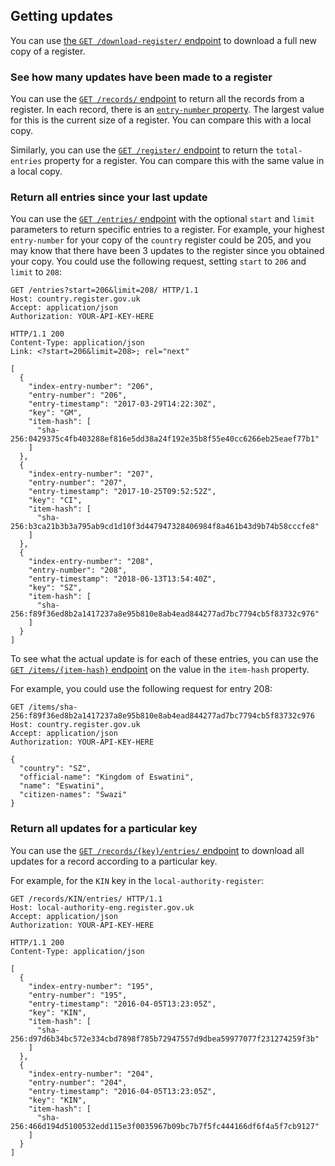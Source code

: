 ## Getting updates

You can use [the `GET /download-register/` endpoint](#download) to download a full new copy of a register.

### See how many updates have been made to a register

You can use the [`GET /records/` endpoint](#getrecord) to return all the records from a register. In each record, there is an [`entry-number` property](#entries). The largest value for this is the current size of a register. You can compare this with a local copy. 

Similarly, you can use the [`GET /register/` endpoint](#getregister) to return the `total-entries` property for a register. You can compare this with the same value in a local copy.

### Return all entries since your last update

You can use the [`GET /entries/` endpoint](#getentries) with the optional `start` and `limit` parameters to return specific entries to a register. For example, your highest `entry-number` for your copy of the `country` register could be 205, and you may know that there have been 3 updates to the register since you obtained your copy. You could use the following request, setting `start` to `206` and `limit` to `208`:

```http
GET /entries?start=206&limit=208/ HTTP/1.1
Host: country.register.gov.uk
Accept: application/json
Authorization: YOUR-API-KEY-HERE
```

```http
HTTP/1.1 200
Content-Type: application/json
Link: <?start=206&limit=208>; rel="next"

[
  {
    "index-entry-number": "206",
    "entry-number": "206",
    "entry-timestamp": "2017-03-29T14:22:30Z",
    "key": "GM",
    "item-hash": [
      "sha-256:0429375c4fb403288ef816e5dd38a24f192e35b8f55e40cc6266eb25eaef77b1"
    ]
  },
  {
    "index-entry-number": "207",
    "entry-number": "207",
    "entry-timestamp": "2017-10-25T09:52:52Z",
    "key": "CI",
    "item-hash": [
      "sha-256:b3ca21b3b3a795ab9cd1d10f3d447947328406984f8a461b43d9b74b58cccfe8"
    ]
  },
  {
    "index-entry-number": "208",
    "entry-number": "208",
    "entry-timestamp": "2018-06-13T13:54:40Z",
    "key": "SZ",
    "item-hash": [
      "sha-256:f89f36ed8b2a1417237a8e95b810e8ab4ead844277ad7bc7794cb5f83732c976"
    ]
  }
]
```

To see what the actual update is for each of these entries, you can use the [`GET /items/{item-hash}` endpoint](#items) on the value in the `item-hash` property. 

For example, you could use the following request for entry 208:

```http
GET /items/sha-256:f89f36ed8b2a1417237a8e95b810e8ab4ead844277ad7bc7794cb5f83732c976
Host: country.register.gov.uk
Accept: application/json
Authorization: YOUR-API-KEY-HERE
```

```http
{
  "country": "SZ",
  "official-name": "Kingdom of Eswatini",
  "name": "Eswatini",
  "citizen-names": "Swazi"
}
```

### Return all updates for a particular key 

You can use the [`GET /records/{key}/entries/` endpoint](#get-record-key-entries) to download all updates for a record according to a particular key. 

For example, for the `KIN` key in the `local-authority-register`:

```http
GET /records/KIN/entries/ HTTP/1.1
Host: local-authority-eng.register.gov.uk
Accept: application/json
Authorization: YOUR-API-KEY-HERE
```

```http
HTTP/1.1 200
Content-Type: application/json

[
  {
    "index-entry-number": "195",
    "entry-number": "195",
    "entry-timestamp": "2016-04-05T13:23:05Z",
    "key": "KIN",
    "item-hash": [
      "sha-256:d97d6b34bc572e334cbd7898f785b72947557d9dbea59977077f231274259f3b"
    ]
  },
  {
    "index-entry-number": "204",
    "entry-number": "204",
    "entry-timestamp": "2016-04-05T13:23:05Z",
    "key": "KIN",
    "item-hash": [
      "sha-256:466d194d5100532edd115e3f0035967b09bc7b7f5fc444166df6f4a5f7cb9127"
    ]
  }
]
```


